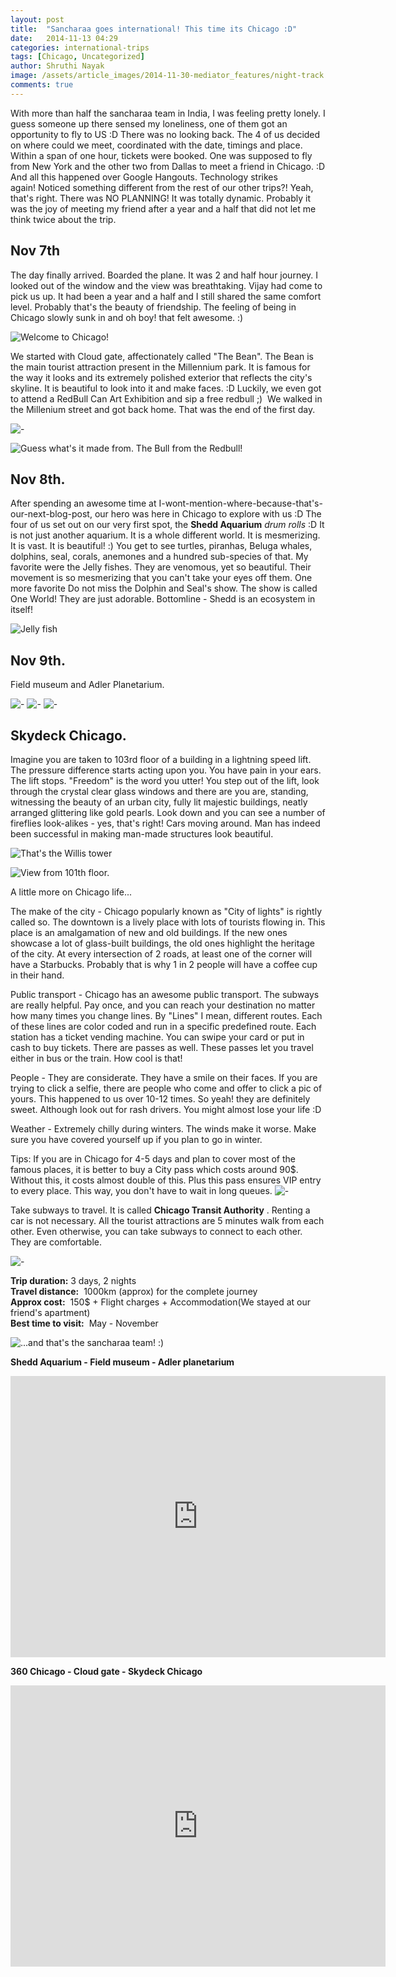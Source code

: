 ```yaml
---
layout: post
title:  "Sancharaa goes international! This time its Chicago :D"
date:   2014-11-13 04:29
categories: international-trips
tags: [Chicago, Uncategorized]
author: Shruthi Nayak
image: /assets/article_images/2014-11-30-mediator_features/night-track.jpg
comments: true
---
```


With more than half the sancharaa team in India, I was feeling pretty lonely. I guess someone up there sensed my loneliness, one of them got an opportunity to fly to US :D There was no looking back. The 4 of us decided on where could we meet, coordinated with the date, timings and place. Within a span of one hour, tickets were booked. One was supposed to fly from New York and the other two from Dallas to meet a friend in Chicago. :D And all this happened over Google Hangouts. Technology strikes again! Noticed something different from the rest of our other trips?! Yeah, that's right. There was NO PLANNING! It was totally dynamic. Probably it was the joy of meeting my friend after a year and a half that did not let me think twice about the trip.

## Nov 7th
The day finally arrived. Boarded the plane. It was 2 and half hour journey. I looked out of the window and the view was breathtaking. Vijay had come to pick us up. It had been a year and a half and I still shared the same comfort level. Probably that's the beauty of friendship. The feeling of being in Chicago slowly sunk in and oh boy! that felt awesome. :)


![Welcome to Chicago!](https://sancharaa.files.wordpress.com/2014/11/img_7597.jpg)

We started with Cloud gate, affectionately called "The Bean". The Bean is the main tourist attraction present in the Millennium park. It is famous for the way it looks and its extremely polished exterior that reflects the city's skyline. It is beautiful to look into it and make faces. :D Luckily, we even got to attend a RedBull Can Art Exhibition and sip a free redbull ;)  We walked in the Millenium street and got back home. That was the end of the first day.

![-](https://sancharaa.files.wordpress.com/2014/11/10422103_805506786162382_7820090455993889275_n.jpg)

![Guess what's it made from. The Bull from the Redbull!](https://s3.amazonaws.com/pushbullet-uploads/ujBzpr2i0qq-sTChdDWliFYPi6Hqq4fc3kD9ys7ch2OY/IMG_20141107_144634.jpg)

## Nov 8th.
After spending an awesome time at I-wont-mention-where-because-that's-our-next-blog-post, our hero was here in Chicago to explore with us :D The four of us set out on our very first spot, the **Shedd Aquarium**  *drum rolls* :D It is not just another aquarium. It is a whole different world. It is mesmerizing. It is vast. It is beautiful! :) You get to see turtles, piranhas, Beluga whales, dolphins, seal, corals, anemones and a hundred sub-species of that. My favorite were the Jelly fishes. They are venomous, yet so beautiful. Their movement is so mesmerizing that you can't take your eyes off them. One more favorite Do not miss the Dolphin and Seal's show. The show is called One World! They are just adorable. Bottomline - Shedd is an ecosystem in itself!

![Jelly fish](https://pbs.twimg.com/media/B19HtzaIAAArqIV.jpg)

## Nov 9th.
Field museum and Adler Planetarium.

![-](https://sancharaa.files.wordpress.com/2014/11/img_7968.jpg)
![-](https://sancharaa.files.wordpress.com/2014/11/img_7944.jpg)
![-](https://sancharaa.files.wordpress.com/2014/11/img_7909.jpg)

## Skydeck Chicago.

Imagine you are taken to 103rd floor of a building in a lightning speed lift. The pressure difference starts acting upon you. You have pain in your ears. The lift stops. "Freedom" is the word you utter! You step out of the lift, look through the crystal clear glass windows and there are you are, standing, witnessing the beauty of an urban city, fully lit majestic buildings, neatly arranged glittering like gold pearls. Look down and you can see a number of fireflies look-alikes - yes, that's right! Cars moving around. Man has indeed been successful in making man-made structures look beautiful.

![That's the Willis tower](https://sancharaa.files.wordpress.com/2014/11/img_8139.jpg)

![View from 101th floor.](https://sancharaa.files.wordpress.com/2014/11/img_8050.jpg)

A little more on Chicago life...

The make of the city - Chicago popularly known as "City of lights" is rightly called so. The downtown is a lively place with lots of tourists flowing in. This place is an amalgamation of new and old buildings. If the new ones showcase a lot of glass-built buildings, the old ones highlight the heritage of the city. At every intersection of 2 roads, at least one of the corner will have a Starbucks. Probably that is why 1 in 2 people will have a coffee cup in their hand.

Public transport - Chicago has an awesome public transport. The subways are really helpful. Pay once, and you can reach your destination no matter how many times you change lines. By "Lines" I mean, different routes. Each of these lines are color coded and run in a specific predefined route. Each station has a ticket vending machine. You can swipe your card or put in cash to buy tickets. There are passes as well. These passes let you travel either in bus or the train. How cool is that!

People - They are considerate. They have a smile on their faces. If you are trying to click a selfie, there are people who come and offer to click a pic of yours. This happened to us over 10-12 times. So yeah! they are definitely sweet. Although look out for rash drivers. You might almost lose your life :D

Weather - Extremely chilly during winters. The winds make it worse. Make sure you have covered yourself up if you plan to go in winter.

Tips:
If you are in Chicago for 4-5 days and plan to cover most of the famous places, it is better to buy a City pass which costs around 90$. Without this, it costs almost double of this. Plus this pass ensures VIP entry to every place. This way, you don't have to wait in long queues.
![-](https://sancharaa.files.wordpress.com/2014/11/img_8278.jpg)

Take subways to travel. It is called **Chicago Transit Authority** . Renting a car is not necessary. All the tourist attractions are 5 minutes walk from each other. Even otherwise, you can take subways to connect to each other. They are comfortable.

![-](https://sancharaa.files.wordpress.com/2014/11/img_8227.jpg)

**Trip duration:**  3 days, 2 nights  
**Travel distance:**  1000km (approx) for the complete journey  
**Approx cost:**  150$ + Flight charges + Accommodation(We stayed at our friend's apartment)  
**Best time to visit:**  May - November  

![...and that's the sancharaa team! :)](https://sancharaa.files.wordpress.com/2014/11/10632599_863153387028531_9161720852416338599_n.jpg)

**Shedd Aquarium - Field museum - Adler planetarium** 
<iframe src="https://www.google.com/maps/embed?pb=!1m30!1m8!1m3!1d4106.8537689522145!2d-87.61495425487287!3d41.86674829381374!3m2!1i1024!2i768!4f13.1!4m19!3e2!4m5!1s0x880e2b635fb775f9%3A0x32059de3df50fbdf!2sShedd+Aquarium%2C+1200+S+Lake+Shore+Dr%2C+Chicago%2C+IL+60605!3m2!1d41.867572599999995!2d-87.614038!4m5!1s0x880e2b7d33304057%3A0xb51220475f7ec7da!2sThe+Field+Museum%2C+1400+S+Lake+Shore+Dr%2C+Chicago%2C+IL+60605!3m2!1d41.866261!2d-87.6169805!4m5!1s0x880e2b6fb7b114b5%3A0x6920a3aa12218ea6!2sAdler+Planetarium%2C+Museum+Campus%2C+1300+S+Lake+Shore+Dr%2C+Chicago%2C+IL+60605!3m2!1d41.866333!2d-87.6067829!5e0!3m2!1sen!2sus!4v1491105601153" width="600" height="450" frameborder="0" style="border:0" allowfullscreen></iframe>

**360 Chicago - Cloud gate - Skydeck Chicago**

<iframe src="https://www.google.com/maps/embed?pb=!1m30!1m8!1m3!1d11881.76641932026!2d-87.62942000000001!3d41.883359000000006!3m2!1i1024!2i768!4f13.1!4m19!3e2!4m5!1s0x880e2caee1430cb7%3A0x3ff4028e752d0923!2s360+N+Michigan+Ave%2C+Chicago%2C+IL+60601!3m2!1d41.8879768!2d-87.6250024!4m5!1s0x880e2ca687332bf5%3A0x64d3fefce3a4a51!2sCloud+Gate%2C+Chicago%2C+IL+60601!3m2!1d41.8826572!2d-87.6233039!4m5!1s0x880e2cbee269fbbb%3A0xcf09307f0945d4fd!2sSkydeck+Chicago%EF%BF%BC%2C+Willis+Tower%2C+233+S+Wacker+Dr%2C+Chicago%2C+IL+60606!3m2!1d41.8787415!2d-87.6359427!5e0!3m2!1sen!2sus!4v1491105660652" width="600" height="450" frameborder="0" style="border:0" allowfullscreen></iframe>